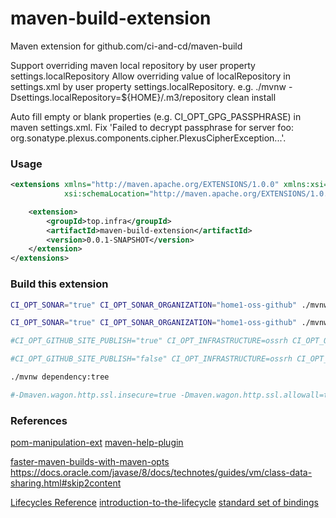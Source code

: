 # maven-build-extension
Maven extension for github.com/ci-and-cd/maven-build


Support overriding maven local repository by user property settings.localRepository
Allow overriding value of localRepository in settings.xml by user property settings.localRepository.
e.g. ./mvnw -Dsettings.localRepository=${HOME}/.m3/repository clean install

Auto fill empty or blank properties (e.g. CI_OPT_GPG_PASSPHRASE) in maven settings.xml.
Fix 'Failed to decrypt passphrase for server foo: org.sonatype.plexus.components.cipher.PlexusCipherException...'.


### Usage

```xml
<extensions xmlns="http://maven.apache.org/EXTENSIONS/1.0.0" xmlns:xsi="http://www.w3.org/2001/XMLSchema-instance"
            xsi:schemaLocation="http://maven.apache.org/EXTENSIONS/1.0.0 http://maven.apache.org/xsd/core-extensions-1.0.0.xsd">

    <extension>
        <groupId>top.infra</groupId>
        <artifactId>maven-build-extension</artifactId>
        <version>0.0.1-SNAPSHOT</version>
    </extension>
</extensions>
```


### Build this extension

```bash
CI_OPT_SONAR="true" CI_OPT_SONAR_ORGANIZATION="home1-oss-github" ./mvnw -ntp -s settings.xml clean install

CI_OPT_SONAR="true" CI_OPT_SONAR_ORGANIZATION="home1-oss-github" ./mvnw -ntp -Dgpg.executable=gpg2 -Dgpg.loopback=true -s settings.xml clean install

#CI_OPT_GITHUB_SITE_PUBLISH="true" CI_OPT_INFRASTRUCTURE=ossrh CI_OPT_OSSRH_GIT_AUTH_TOKEN="${CI_OPT_OSSRH_GIT_AUTH_TOKEN}" CI_OPT_SITE="true" CI_OPT_GITHUB_GLOBAL_REPOSITORYOWNER="ci-and-cd" CI_OPT_SITE_PATH_PREFIX="maven-build-extension" ./mvnw -e -U clean install site-deploy

#CI_OPT_GITHUB_SITE_PUBLISH="false" CI_OPT_INFRASTRUCTURE=ossrh CI_OPT_OSSRH_MVNSITE_PASSWORD="${CI_OPT_OSSRH_MVNSITE_PASSWORD}" CI_OPT_OSSRH_MVNSITE_USERNAME="${CI_OPT_OSSRH_MVNSITE_USERNAME}" CI_OPT_NEXUS3="https://nexus3.infra.top" CI_OPT_SITE="true" CI_OPT_SITE_PATH_PREFIX="ci-and-cd/maven-build-extension" ./mvnw -e -U clean install site site-deploy

./mvnw dependency:tree

#-Dmaven.wagon.http.ssl.insecure=true -Dmaven.wagon.http.ssl.allowall=true
```

### References

[pom-manipulation-ext](https://github.com/release-engineering/pom-manipulation-ext/tree/master/ext/src/main/java/org/commonjava/maven/ext/manip)
[maven-help-plugin](https://github.com/apache/maven-help-plugin/blob/maven-help-plugin-3.2.0)

[faster-maven-builds-with-maven-opts](https://medium.com/@john_freeman/faster-maven-builds-with-maven-opts-822cdc82fa85)
https://docs.oracle.com/javase/8/docs/technotes/guides/vm/class-data-sharing.html#skip2content

[Lifecycles Reference](https://maven.apache.org/ref/3.6.1/maven-core/lifecycles.html)
[introduction-to-the-lifecycle](https://maven.apache.org/guides/introduction/introduction-to-the-lifecycle.html)
[standard set of bindings](https://maven.apache.org/ref/3.6.1/maven-core/default-bindings.html)
